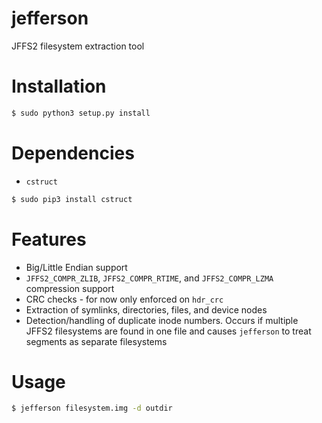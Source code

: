 # jefferson
JFFS2 filesystem extraction tool

Installation
============
```bash
$ sudo python3 setup.py install
```


Dependencies
============
- `cstruct`

```bash
$ sudo pip3 install cstruct
```

Features
============
- Big/Little Endian support
- `JFFS2_COMPR_ZLIB`, `JFFS2_COMPR_RTIME`, and `JFFS2_COMPR_LZMA` compression support
- CRC checks - for now only enforced on `hdr_crc`
- Extraction of symlinks, directories, files, and device nodes
- Detection/handling of duplicate inode numbers. Occurs if multiple JFFS2 filesystems are found in one file and causes `jefferson` to treat segments as separate filesystems

Usage
============
```bash
$ jefferson filesystem.img -d outdir
```
